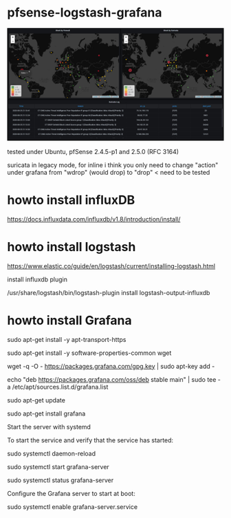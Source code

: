 # pfsense-logstash-grafana

![ScreenShot](https://github.com/kiokoman/pfsense-logstash-grafana/blob/master/images/Immagine.jpg)

tested under Ubuntu, pfSense 2.4.5-p1 and 2.5.0 (RFC 3164)

suricata in legacy mode, for inline i think you only need to change "action" under grafana from "wdrop" (would drop) to "drop" < need to be tested
# howto install influxDB
https://docs.influxdata.com/influxdb/v1.8/introduction/install/

# howto install logstash
https://www.elastic.co/guide/en/logstash/current/installing-logstash.html

install influxdb plugin

/usr/share/logstash/bin/logstash-plugin install logstash-output-influxdb

# howto install Grafana

sudo apt-get install -y apt-transport-https

sudo apt-get install -y software-properties-common wget

wget -q -O - https://packages.grafana.com/gpg.key | sudo apt-key add -

echo "deb https://packages.grafana.com/oss/deb stable main" | sudo tee -a /etc/apt/sources.list.d/grafana.list

sudo apt-get update

sudo apt-get install grafana

Start the server with systemd

To start the service and verify that the service has started:

sudo systemctl daemon-reload

sudo systemctl start grafana-server

sudo systemctl status grafana-server

Configure the Grafana server to start at boot:

sudo systemctl enable grafana-server.service
